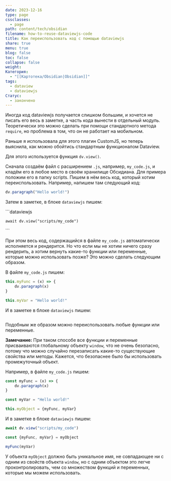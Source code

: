```yaml
---
date: 2023-12-16
type: page
cssclasses:
  - page
path: content/tech/obsidian
filename: how-to-reuse-dataviewjs-code
title: Как переиспользовать код с помощью dataviewjs
share: true
menu: true
blog: false
toc: false
collapse: false
weight: 
Категория:
  - "[[Картотека/Obsidian|Obsidian]]"
tags:
  - dataview
  - dataviewjs
Статус:
  - закончено
---
```




Иногда код dataviewjs получается слишком большим, и хочется не писать его весь в заметке, а часть кода вынести в отдельный модуль. Теоретически это можно сделать при помощи стандартного метода `require`, но проблема в том, что он не работает на мобильном.

Раньше я использовала для этого плагин CustomJS, но теперь выяснила, как можно обойтись стандартным функционалом Dataview. 

Для этого используется функция `dv.view()`.

Сначала создаём файл с расширением `.js`, например, `my_сode.js`, и кладём его в любое место в своём хранилище Обсидиана. Для примера положим его в папку scripts. Пишем в нём весь код, который хотим переиспользовать. Например, напишем там следующий код:

```js
dv.paragraph("Hello world!")
```

Затем в заметке, в блоке `dataviewjs` пишем:


\`\`\`dataviewjs
```
await dv.view("scripts/my_code")
```
\`\`\`


При этом весь код, содержащийся в файле `my_code.js` автоматически исполняется и рендерится. Но что если мы не хотим ничего сразу рендерить, а хотим вернуть какие-то функции или переменные, которые можно использовать позже? Это можно сделать следующим образом.

В файле `my_code.js` пишем:

```js
this.myFunc = (x) => {
	dv.paragraph(x)
}

this.myVar = "Hello world!"
```

И в заметке в блоке `dataviewjs` пишем:

````markdown

````

Подобным же образом можно переиспользовать любые функции или переменные.

**Замечание:** При таком способе все функции и переменные присваиваются глобальному объекту `window`, что не очень безопасно, потому что можно случайно перезаписать какие-то существующие свойства или методы. Кажется, что безопаснее было бы использовать промежуточный объект. 

Например, в файле `my_code.js` пишем:

```js
const myFunc = (x) => {
	dv.paragraph(x)
}

const myVar = "Hello world!"

this.myObject = {myFunc, myVar}
```

И в заметке в блоке `dataviewjs` пишем:

```js
await dv.view("scripts/my_code")

const {myFunc, myVar} = myObject

myFunc(myVar)
```

У объекта `myObject` должно быть уникальное имя, не совпадающее ни с одним из свойств объекта `window`, но с одним объектом это легче проконтролировать, чем со множеством функций и переменных, которые мы можем использовать.

